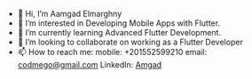 - 👋 Hi, I’m Aamgad Elmarghny
- 👀 I’m interested in  Developing Mobile Apps with Flutter.
- 🌱 I’m currently learning Advanced Flutter Development.
- 💞️ I’m looking to collaborate on working as a Flutter Developer
- 📫 How to reach me:
        mobile: +201552599210
        email: codmego@gmail.com
        LinkedIn: [Amgad](https://www.linkedin.com/in/amgad-elmarghny-ba5077265?lipi=urn%3Ali%3Apage%3Ad_flagship3_profile_view_base_contact_details%3B%2B5sSHTavTY2HAK2k9iLI5A%3D%3D)

<!---
amgadelmarghny/amgadelmarghny is a ✨ special ✨ repository because its `README.md` (this file) appears on your GitHub profile.
You can click the Preview link to take a look at your changes.
--->
